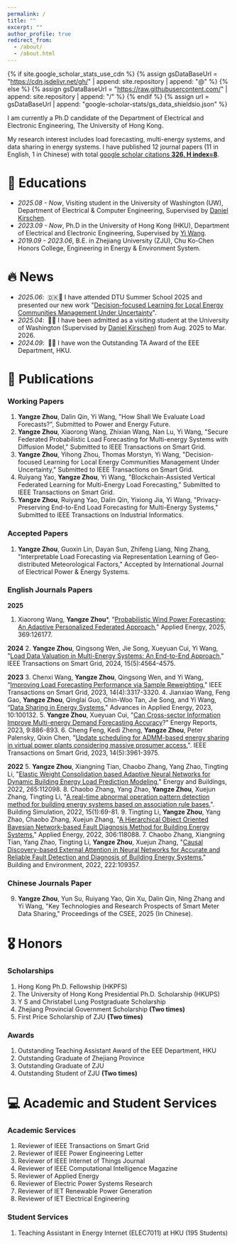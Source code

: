 ```yaml
---
permalink: /
title: ""
excerpt: ""
author_profile: true
redirect_from: 
  - /about/
  - /about.html
---
```


{% if site.google_scholar_stats_use_cdn %}
{% assign gsDataBaseUrl = "https://cdn.jsdelivr.net/gh/" | append: site.repository | append: "@" %}
{% else %}
{% assign gsDataBaseUrl = "https://raw.githubusercontent.com/" | append: site.repository | append: "/" %}
{% endif %}
{% assign url = gsDataBaseUrl | append: "google-scholar-stats/gs_data_shieldsio.json" %}

<span class='anchor' id='about-me'></span>

I am currently a Ph.D candidate of the Department of Electrical and Electronic Engineering, The University of Hong Kong.

My research interest includes load forecasting, multi-energy systems, and data sharing in energy systems. I have published 12 journal papers (11 in English, 1 in Chinese) with total <a href='https://scholar.google.com/citations?user=ZxFQboUAAAAJ'>google scholar citations <strong><span id='total_cit'>326, H index=8</span></strong></a>.

# 📖 Educations
- *2025.08 - Now*, Visiting student in the University of Washington (UW), Department of Electrical & Computer Engineering, Supervised by [Daniel Kirschen](https://people.ece.uw.edu/kirschen/index.html).
- *2023.09 - Now*, Ph.D in the University of Hong Kong (HKU), Department of Electrical and Electronic Engineering, Supervised by [Yi Wang](http://www.eeyiwang.com/).
- *2019.09 - 2023.06*, B.E. in Zhejiang University (ZJU), Chu Ko-Chen Honors College, Engineering in Energy & Environment System.

# 🔥 News
- *2025.06*: &nbsp;🇩🇰🥳 I have attended DTU Summer School 2025 and presented our new work "[Decision-focused Learning for Local Energy Communities Management Under Uncertainty](https://energy-markets-school.dk/wp/wp-content/uploads/2025/05/Yangze_Zhou.pdf)".
- *2025.04*: &nbsp;🎉🎉 I have been admitted as a visiting student at the University of Washington (Supervised by [Daniel Kirschen](https://people.ece.uw.edu/kirschen/index.html)) from Aug. 2025 to Mar. 2026.
- *2024.09*: &nbsp;🎉🎉 I have won the Outstanding TA Award of the EEE Department, HKU.

# 📝 Publications 
### Working Papers
1. **Yangze Zhou**, Dalin Qin, Yi Wang, "How Shall We Evaluate Load Forecasts?", Submitted to Power and Energy Future.
1. **Yangze Zhou**, Xiaorong Wang, Zhixian Wang, Nan Lu, Yi Wang, "Secure Federated Probabilistic Load Forecasting for Multi-energy Systems with Diffusion Model," Submitted to IEEE Transactions on Smart Grid.
1. **Yangze Zhou**, Yihong Zhou, Thomas Morstyn, Yi Wang, "Decision-focused Learning for Local Energy Communities Management Under Uncertainty," Submitted to IEEE Transactions on Smart Grid.
1. Ruiyang Yao, **Yangze Zhou**, Yi Wang, "Blockchain-Assisted Vertical Federated Learning for Multi-Energy Load Forecasting," Submitted to IEEE Transactions on Smart Grid.
1. **Yangze Zhou**, Ruiyang Yao, Dalin Qin, Yixiong Jia, Yi Wang, "Privacy-Preserving End-to-End Load Forecasting for Multi-Energy Systems," Submitted to IEEE Transactions on Industrial Informatics.

### Accepted Papers
1. **Yangze Zhou**, Guoxin Lin, Dayan Sun, Zhifeng Liang, Ning Zhang, "Interpretable Load Forecasting via Representation Learning of Geo-distributed Meteorological Factors," Accepted by International Journal of Electrical Power & Energy Systems.

### English Journals Papers
**2025**
1. Xiaorong Wang, **Yangze Zhou***, "[Probabilistic Wind Power Forecasting: An Adaptive Personalized Federated Approach](https://www.sciencedirect.com/science/article/abs/pii/S0306261925009079)," Applied Energy, 2025, 369:126177.

**2024**
2. **Yangze Zhou**, Qingsong Wen, Jie Song, Xueyuan Cui, Yi Wang, "[Load Data Valuation in Multi-Energy Systems: An End-to-End Approach](https://ieeexplore.ieee.org/abstract/document/10508249)," IEEE Transactions on Smart Grid, 2024, 15(5):4564-4575.

**2023**
3. Chenxi Wang, **Yangze Zhou**, Qingsong Wen, and Yi Wang, “[Improving Load Forecasting Performance via Sample Reweighting](https://ieeexplore.ieee.org/abstract/document/10106445)," IEEE Transactions on Smart Grid, 2023, 14(4):3317-3320.
4. Jianxiao Wang, Feng Gao, **Yangze Zhou**, Qinglai Guo, Chin-Woo Tan, Jie Song, and Yi Wang, “[Data Sharing in Energy Systems](https://www.sciencedirect.com/science/article/pii/S2666792423000112)," Advances in Applied Energy, 2023, 10:100132.
5. **Yangze Zhou**, Xueyuan Cui, "[Can Cross-sector Information Improve Multi-energy Demand Forecasting Accuracy](https://www.sciencedirect.com/science/article/pii/S2352484722025811)?" Energy Reports, 2023, 9:886-893.
6. Cheng Feng, Kedi Zheng, **Yangze Zhou**, Peter Palensky, Qixin Chen, "[Update scheduling for ADMM-based energy sharing in virtual power plants considering massive prosumer access](https://ieeexplore.ieee.org/abstract/document/10041124),". IEEE Transactions on Smart Grid, 2023, 14(5):3961-3975.

**2022**
5. **Yangze Zhou**, Xiangning Tian, Chaobo Zhang, Yang Zhao, Tingting Li, "[Elastic Weight Consolidation based Adaptive Neural Networks for Dynamic Building Energy Load Prediction Modeling](https://www.sciencedirect.com/science/article/abs/pii/S0378778822002699)," Energy and Buildings, 2022, 265:112098.
8. Chaobo Zhang, Yang Zhao, **Yangze Zhou**, Xuejun Zhang, Tingting Li, "[A real-time abnormal operation pattern detection method for building energy systems based on association rule bases](https://link.springer.com/article/10.1007/s12273-021-0791-x),". Building Simulation, 2022, 15(1):69-81.
9. Tingting Li, **Yangze Zhou**, Yang Zhao, Chaobo Zhang, Xuejun Zhang, "[A Hierarchical Object Oriented Bayesian Network-based Fault Diagnosis Method for Building Energy Systems](https://www.sciencedirect.com/science/article/abs/pii/S0306261921013738)," Applied Energy, 2022, 306:118088.
7. Chaobo Zhang, Xiangning Tian, Yang Zhao, Tingting Li,  **Yangze Zhou**, Xuejun Zhang, "[Causal Discovery-based External Attention in Neural Networks for Accurate and Reliable Fault Detection and Diagnosis of Building Energy Systems](https://www.sciencedirect.com/science/article/abs/pii/S036013232200590X)," Building and Environment, 2022, 222:109357.

### Chinese Journals Paper
9. **Yangze Zhou**, Yun Su, Ruiyang Yao, Qin Xu, Dalin Qin, Ning Zhang and Yi Wang, "Key Technologies and Research Prospects of Smart Meter Data Sharing," Proceedings of the CSEE, 2025 (In Chinese).

# 🎖 Honors
### Scholarships
1. Hong Kong Ph.D. Fellowship (HKPFS)
2. The University of Hong Kong Presidential Ph.D. Scholarship (HKUPS)
3. Y S and Christabel Lung Postgraduate Scholarship
4. Zhejiang Provincial Government Scholarship **(Two times)**
5. First Price Scholarship of ZJU **(Two times)**

### Awards
1. Outstanding Teaching Assistant Award of the EEE Department, HKU
2. Outstanding Graduate of Zhejiang Province
3. Outstanding Graduate of ZJU
4. Outstanding Student of ZJU **(Two times)**

# 💻 Academic and Student Services

### Academic Services
1. Reviewer of IEEE Transactions on Smart Grid
2. Reviewer of IEEE Power Engineering Letter
3. Reviewer of IEEE Internet of Things Journal
4. Reviewer of IEEE Computational Intelligence Magazine
5. Reviewer of Applied Energy
6. Reviewer of Electric Power Systems Research
7. Reviewer of IET Renewable Power Generation
8. Reviewer of IET Electrical Engineering

### Student Services
1. Teaching Assistant in Energy Internet (ELEC7011) at HKU (195 Students)

